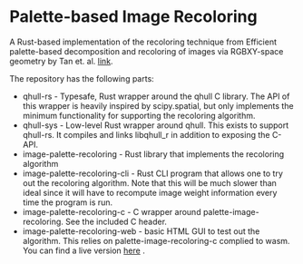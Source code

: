 # Palette-based Image Recoloring

A Rust-based implementation of the recoloring technique from Efficient palette-based decomposition and recoloring of images via RGBXY-space geometry by Tan et. al. [link](https://cragl.cs.gmu.edu/fastlayers/Efficient%20palette-based%20decomposition%20and%20recoloring%20of%20images%20via%20RGBXY-space%20geometry%20(Jianchao%20Tan,%20Jose%20Echevarria,%20Yotam%20Gingold%202018%20SIGGRAPH%20Asia)%20600dpi.pdf).

The repository has the following parts:
* qhull-rs - Typesafe, Rust wrapper around the qhull C library. The API of this wrapper is heavily inspired by scipy.spatial, but only implements the minimum functionality for supporting the recoloring algorithm.
* qhull-sys - Low-level Rust wrapper around qhull. This exists to support qhull-rs. It compiles and links libqhull_r in addition to exposing the C-API.
* image-palette-recoloring - Rust library that implements the recoloring algorithm
* image-palette-recoloring-cli - Rust CLI program that allows one to try out the recoloring algorithm. Note that this will be much slower than ideal since it will have to recompute image weight information every time the program is run.
* image-palette-recoloring-c - C wrapper around palette-image-recoloring. See the included C header.
* image-palette-recoloring-web - basic HTML GUI to test out the algorithm. This relies on palette-image-recoloring-c complied to wasm. You can find a live version [here](https://aprilwade.github.io/image-palette-recoloring) .
